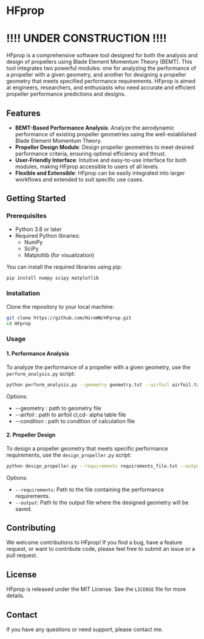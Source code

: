# HFprop

# !!!! UNDER CONSTRUCTION !!!!
HFprop is a comprehensive software tool designed for both the analysis and design of propellers using Blade Element Momentum Theory (BEMT). This tool integrates two powerful modules: one for analyzing the performance of a propeller with a given geometry, and another for designing a propeller geometry that meets specified performance requirements. HFprop is aimed at engineers, researchers, and enthusiasts who need accurate and efficient propeller performance predictions and designs.

## Features

- **BEMT-Based Performance Analysis**: Analyze the aerodynamic performance of existing propeller geometries using the well-established Blade Element Momentum Theory.
- **Propeller Design Module**: Design propeller geometries to meet desired performance criteria, ensuring optimal efficiency and thrust.
- **User-Friendly Interface**: Intuitive and easy-to-use interface for both modules, making HFprop accessible to users of all levels.
- **Flexible and Extensible**: HFprop can be easily integrated into larger workflows and extended to suit specific use cases.

## Getting Started

### Prerequisites

- Python 3.8 or later
- Required Python libraries:
  - NumPy
  - SciPy
  - Matplotlib (for visualization)

You can install the required libraries using pip:

```bash
pip install numpy scipy matplotlib
```

### Installation

Clone the repository to your local machine:

```bash
git clone https://github.com/HiroWW/HFprop.git
cd HFprop
```

### Usage

#### 1. Performance Analysis

To analyze the performance of a propeller with a given geometry, use the `perform_analysis.py` script:

```bash
python perform_analysis.py --geometry geometry.txt --airfoil airfoil.txt --condition condition.txt
```

Options:
<!-- explain about the arguments -->
- --geometry : path to geometry file
- --airfoil : path to airfoil cl,cd- alpha table file
- --condition :  path to condition of calculation file

#### 2. Propeller Design

To design a propeller geometry that meets specific performance requirements, use the `design_propeller.py` script:

```bash
python design_propeller.py --requirements requirements_file.txt --output geometry_file.txt
```

Options:
- `--requirements`: Path to the file containing the performance requirements.
- `--output`: Path to the output file where the designed geometry will be saved.

## Contributing

We welcome contributions to HFprop! If you find a bug, have a feature request, or want to contribute code, please feel free to submit an issue or a pull request.

## License

HFprop is released under the MIT License. See the `LICENSE` file for more details.

## Contact

If you have any questions or need support, please contact me.
